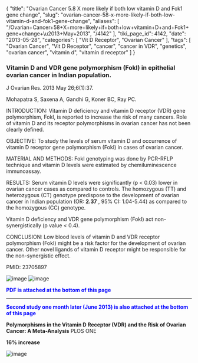 {
    "title": "Ovarian Cancer 5.8 X more likely if both low vitamin D and Fok1 gene change",
    "slug": "ovarian-cancer-58-x-more-likely-if-both-low-vitamin-d-and-fok1-gene-change",
    "aliases": [
        "/Ovarian+Cancer+58+X+more+likely+if+both+low+vitamin+D+and+Fok1+gene+change+\u2013+May+2013",
        "/4142"
    ],
    "tiki_page_id": 4142,
    "date": "2013-05-28",
    "categories": [
        "Vit D Receptor",
        "Ovarian Cancer"
    ],
    "tags": [
        "Ovarian Cancer",
        "Vit D Receptor",
        "cancer",
        "cancer in VDR",
        "genetics",
        "ovarian cancer",
        "vitamin d",
        "vitamin d receptor"
    ]
}


### Vitamin D and VDR gene polymorphism (FokI) in epithelial ovarian cancer in Indian population.

J Ovarian Res. 2013 May 26;6(1):37. 

Mohapatra S, Saxena A, Gandhi G, Koner BC, Ray PC.

INTRODUCTION: Vitamin D deficiency and vitamin D receptor (VDR) gene polymorphism, FokI, is reported to increase the risk of many cancers. Role of vitamin D and its receptor polymorphisms in ovarian cancer has not been clearly defined.

OBJECTIVE: To study the levels of serum vitamin D and occurrence of vitamin D receptor gene polymorphism (FokI) in cases of ovarian cancer.

MATERIAL AND METHODS: FokI genotyping was done by PCR-RFLP technique and vitamin D levels were estimated by chemiluminescence immunoassay.

RESULTS: Serum vitamin D levels were significantly (p < 0.03) lower in ovarian cancer cases as compared to controls. The homozygous (TT) and heterozygous (CT) genotype predispose to the development of ovarian cancer in Indian population (OR:  **2.37** , 95% CI: 1.04-5.44) as compared to the homozygous (CC) genotype. 

Vitamin D deficiency and VDR gene polymorphism (FokI) act non-synergistically (p value < 0.4).

CONCLUSION: Low blood levels of vitamin D and VDR receptor polymorphism (FokI) might be a risk factor for the development of ovarian cancer. Other novel ligands of vitamin D receptor might be responsible for the non-synergistic effect.

PMID:     23705897 

<img src="https://d378j1rmrlek7x.cloudfront.net/attachments/jpeg/ovarian6.jpg" alt="image">
<img src="https://d378j1rmrlek7x.cloudfront.net/attachments/jpeg/ovarian7.jpg" alt="image">

 **<span style="color:#00F;">PDF is attached at the bottom of this page</span>** 

---

 **<span style="color:#00F;">Second study one month later (June 2013) is also attached at the bottom of this page</span>** 

 **Polymorphisms in the Vitamin D Receptor (VDR) and the Risk of Ovarian Cancer: A Meta-Analysis**  PLOS ONE

 **16% increase** 

<img src="https://d378j1rmrlek7x.cloudfront.net/attachments/jpeg/ovarian-june-2013.jpg" alt="image">